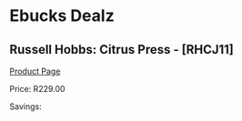 
# Ebucks Dealz
## Russell Hobbs: Citrus Press - [RHCJ11]
[Product Page](https://www.ebucks.com/web/shop/productSelected.do?prodId=480341733&catId=704987863)

Price: R229.00

Savings: 


	